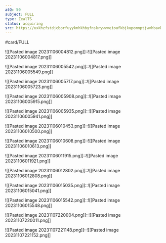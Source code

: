 ```yaml
---
atQ: 50
subject: FULL
type: ZealTS
status: acquiring
src: https://uxkhzfstdjcborfuyyknhkhbyfnskrywvveioufkbjkupomnptjwvhbavkysuhi.vercel.app/solution.html?testId=61daaf188bd490121af6b789&test_id=33
---
```

#card/FULL 

![[Pasted image 20231106004812.png]]::![[Pasted image 20231106004817.png]]

![[Pasted image 20231106005542.png]]::![[Pasted image 20231106005549.png]]

![[Pasted image 20231106005717.png]]::![[Pasted image 20231106005723.png]]

![[Pasted image 20231106005908.png]]::![[Pasted image 20231106005915.png]]

![[Pasted image 20231106005935.png]]::![[Pasted image 20231106005941.png]]

![[Pasted image 20231106010453.png]]::![[Pasted image 20231106010500.png]]

![[Pasted image 20231106010608.png]]::![[Pasted image 20231106010613.png]]

![[Pasted image 20231106011915.png]]::![[Pasted image 20231106011921.png]]

![[Pasted image 20231106012802.png]]::![[Pasted image 20231106012808.png]]

![[Pasted image 20231106015035.png]]::![[Pasted image 20231106015041.png]]

![[Pasted image 20231106015542.png]]::![[Pasted image 20231106015548.png]]

![[Pasted image 20231107220004.png]]::![[Pasted image 20231107220011.png]]

![[Pasted image 20231107221148.png]]::![[Pasted image 20231107221152.png]]

